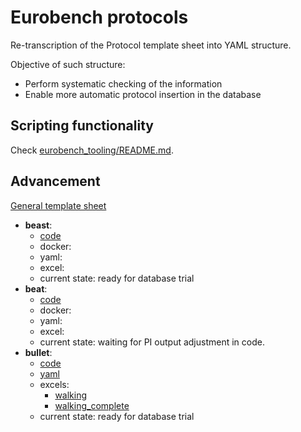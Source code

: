 # Eurobench protocols

Re-transcription of the Protocol template sheet into YAML structure.

Objective of such structure:

* Perform systematic checking of the information
* Enable more automatic protocol insertion in the database

## Scripting functionality

Check [eurobench_tooling/README.md](eurobench_tooling/README.md).

## Advancement

[General template sheet](https://drive.google.com/drive/u/0/folders/186_p3bJVd_ugNNAe3cgfW72ZDYCC8oIy)

* **beast**:
  * [code](https://docs.google.com/spreadsheets/d/1Wp9QYMm_V1tOCheF185pOYPcIm9yt6AU/edit?rtpof=true)
  * docker:
  * yaml:
  * excel:
  * current state: ready for database trial
* **beat**:
  * [code](https://docs.google.com/spreadsheets/d/16fQ5ReesRFfUHpOVV2ekaKSuec2XO0-H/edit?rtpof=true)
  * docker:
  * yaml:
  * excel:
  * current state: waiting for PI output adjustment in code.
* **bullet**:
  * [code](https://github.com/eurobench/pi_bullet)
  * [yaml](data/bullet.yaml)
  * excels:
    * [walking](https://docs.google.com/spreadsheets/d/1BPKyCwdTW-pmccuSc34m4ZglnibAZeu4/edit#gid=766575927)
    * [walking_complete](https://docs.google.com/spreadsheets/d/1rAJXqnzodYghTHCIcKvOM6r8MwtHygkn/edit#gid=716373661)
  * current state: ready for database trial